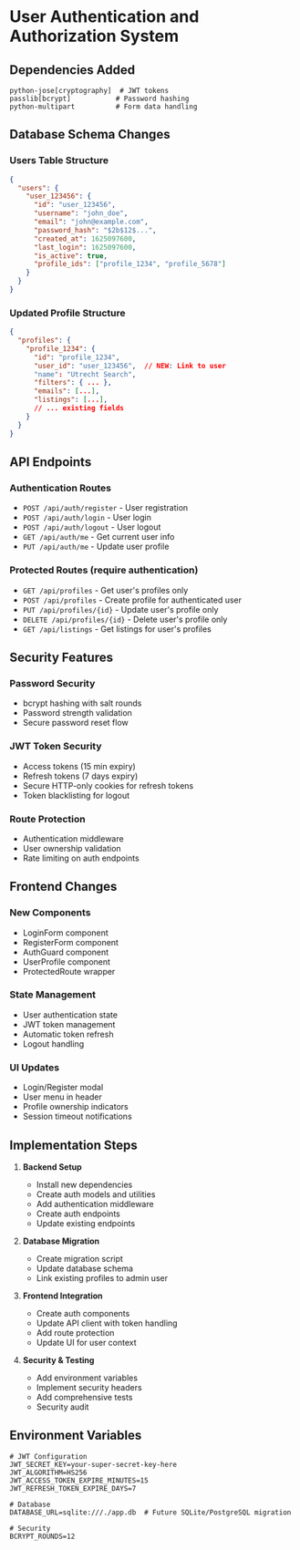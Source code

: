 # User Authentication and Authorization System

## Dependencies Added
```
python-jose[cryptography]  # JWT tokens
passlib[bcrypt]           # Password hashing
python-multipart          # Form data handling
```

## Database Schema Changes

### Users Table Structure
```json
{
  "users": {
    "user_123456": {
      "id": "user_123456",
      "username": "john_doe",
      "email": "john@example.com",
      "password_hash": "$2b$12$...",
      "created_at": 1625097600,
      "last_login": 1625097600,
      "is_active": true,
      "profile_ids": ["profile_1234", "profile_5678"]
    }
  }
}
```

### Updated Profile Structure
```json
{
  "profiles": {
    "profile_1234": {
      "id": "profile_1234",
      "user_id": "user_123456",  // NEW: Link to user
      "name": "Utrecht Search",
      "filters": { ... },
      "emails": [...],
      "listings": [...],
      // ... existing fields
    }
  }
}
```

## API Endpoints

### Authentication Routes
- `POST /api/auth/register` - User registration
- `POST /api/auth/login` - User login
- `POST /api/auth/logout` - User logout
- `GET /api/auth/me` - Get current user info
- `PUT /api/auth/me` - Update user profile

### Protected Routes (require authentication)
- `GET /api/profiles` - Get user's profiles only
- `POST /api/profiles` - Create profile for authenticated user
- `PUT /api/profiles/{id}` - Update user's profile only
- `DELETE /api/profiles/{id}` - Delete user's profile only
- `GET /api/listings` - Get listings for user's profiles

## Security Features

### Password Security
- bcrypt hashing with salt rounds
- Password strength validation
- Secure password reset flow

### JWT Token Security
- Access tokens (15 min expiry)
- Refresh tokens (7 days expiry)
- Secure HTTP-only cookies for refresh tokens
- Token blacklisting for logout

### Route Protection
- Authentication middleware
- User ownership validation
- Rate limiting on auth endpoints

## Frontend Changes

### New Components
- LoginForm component
- RegisterForm component
- AuthGuard component
- UserProfile component
- ProtectedRoute wrapper

### State Management
- User authentication state
- JWT token management
- Automatic token refresh
- Logout handling

### UI Updates
- Login/Register modal
- User menu in header
- Profile ownership indicators
- Session timeout notifications

## Implementation Steps

1. **Backend Setup**
   - Install new dependencies
   - Create auth models and utilities
   - Add authentication middleware
   - Create auth endpoints
   - Update existing endpoints

2. **Database Migration**
   - Create migration script
   - Update database schema
   - Link existing profiles to admin user

3. **Frontend Integration**
   - Create auth components
   - Update API client with token handling
   - Add route protection
   - Update UI for user context

4. **Security & Testing**
   - Add environment variables
   - Implement security headers
   - Add comprehensive tests
   - Security audit

## Environment Variables
```env
# JWT Configuration
JWT_SECRET_KEY=your-super-secret-key-here
JWT_ALGORITHM=HS256
JWT_ACCESS_TOKEN_EXPIRE_MINUTES=15
JWT_REFRESH_TOKEN_EXPIRE_DAYS=7

# Database
DATABASE_URL=sqlite:///./app.db  # Future SQLite/PostgreSQL migration

# Security
BCRYPT_ROUNDS=12
```
